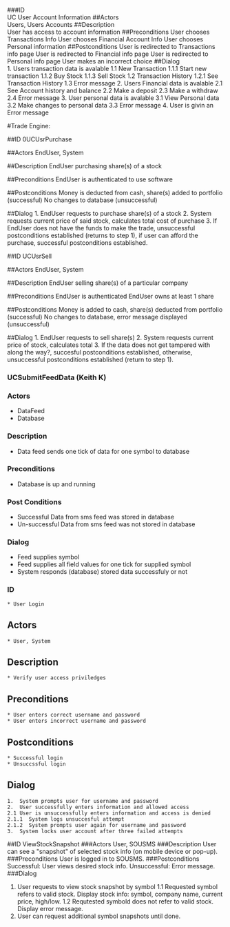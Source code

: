 ###ID	
	UC User Account Information
##Actors	
	Users, Users Accounts
##Description	
	User has access to account information
##Preconditions	
	User chooses Transactions Info
	User chooses Financial Account Info
	User chooses Personal information
##Postconditions	User is redirected to Transactions info page
	User is redirected to Financial info page
	User is redirected to Personal info page
	User makes an incorrect choice 
##Dialog	
	1. Users transaction data is avalable
	1.1 New Transaction
	1.1.1 Start new transaction
	1.1.2 Buy Stock
	1.1.3 Sell Stock
	1.2 Transaction History
	1.2.1 See Transaction History
	1.3 Error message
	2. Users Financial data is avalable
	2.1 See Account history and balance
	2.2 Make a deposit
	2.3 Make a withdraw
	2.4 Error message
	3. User personal data is avalable
	3.1 View Personal data
	3.2 Make changes to personal data
	3.3 Error message
	4. User is givin an Error message 


#Trade Engine: 

##ID 
	0UCUsrPurchase 

##Actors 
	EndUser, System 

##Description 
	EndUser purchasing share(s) of a stock 

##Preconditions 
	EndUser is authenticated to use software 
	
##Postconditions 
	Money is deducted from cash, share(s) added to portfolio (successful) 
	No changes to database (unsuccessful)

##Dialog
	1. EndUser requests to purchase share(s) of a stock 
	2. System requests current price of said stock, calculates total cost of purchase 
	3. If EndUser does not have the funds to make the trade, unsuccessful postconditions established (returns to step 1), if user can afford the purchase, successful postconditions established.  


##ID 
	UCUsrSell 

##Actors 
	EndUser, System 

##Description 
	EndUser selling share(s) of a particular company 

##Preconditions 
	EndUser is authenticated 
	EndUser owns at least 1 share 

##Postconditions 
	Money is added to cash, share(s) deducted from portfolio (successful) 
	No changes to database, error message displayed (unsuccessful) 

##Dialog 
	1. EndUser requests to sell share(s) 
	2. System requests current price of stock, calculates total 
	3. If the data does not get tampered with along the way?, succesful postconditions established, otherwise, unsuccessful postconditions established (return to step 1).

### UCSubmitFeedData (Keith K)

### Actors
* DataFeed 
* Database 

### Description
* Data feed sends one tick of data for one symbol to database

### Preconditions
* Database is up and running

### Post Conditions
* Successful Data from sms feed was stored in database 
* Un-successful Data from sms feed was not stored in database

### Dialog
* Feed supplies symbol
* Feed supplies all field values for one tick for supplied symbol
* System responds (database) stored data successfuly or not


### ID
	* User Login
## Actors
	* User, System
## Description
	* Verify user access priviledges
## Preconditions
	* User enters correct username and password
	* User enters incorrect username and password
## Postconditions
	* Successful login
	* Unsuccssful login
## Dialog
	1.  System prompts user for username and password
	2.  User successfully enters information and allowed access
	2.1 User is unsuccessfully enters information and access is denied
	2.1.1  System logs unsuccesful attempt
	2.1.2  System prompts user again for username and password
	3.  System locks user account after three failed attempts

##ID
 ViewStockSnapshot
###Actors
 User, SOUSMS
###Description
 User can see a "snapshot" of selected stock info (on mobile device or pop-up).
###Preconditions
 User is logged in to SOUSMS.
###Postconditions
 Successful: User views desired stock info.
 Unsuccessful: Error message.
###Dialog
 1. User requests to view stock snapshot by symbol
 1.1 Requested symbol refers to valid stock.  Display stock info: symbol, company name, current price, high/low.
 1.2 Requtested symbold does not refer to valid stock.  Display error message.
 2. User can request additional symbol snapshots until done.